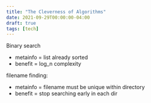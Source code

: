 ```yaml
---
title: "The Cleverness of Algorithms"
date: 2021-09-29T00:00:00-04:00
draft: true
tags: [tech]
---
```


Binary search

* metainfo = list already sorted
* benefit = log_n complexity

filename finding:

* metainfo = filename must be unique within directory
* benefit = stop searching early in each dir

